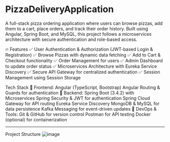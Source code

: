 # PizzaDeliveryApplication
A full-stack pizza ordering application where users can browse pizzas, add them to a cart, place orders, and track their order history. Built using Angular, Spring Boot, and MySQL, this project follows a microservices architecture with secure authentication and role-based access.

🔥 Features
✅ User Authentication & Authorization (JWT-based Login & Registration)
✅ Browse Pizzas with dynamic data fetching
✅ Add to Cart & Checkout functionality
✅ Order Management for users
✅ Admin Dashboard to update order status
✅ Microservices Architecture with Eureka Service Discovery
✅ Secure API Gateway for centralized authentication
✅ Session Management using Session Storage


 Tech Stack
🔹 Frontend:
Angular (TypeScript, Bootstrap)
Angular Routing & Guards for authentication
🔹 Backend:
Spring Boot (3.4.2) with Microservices
Spring Security & JWT for authentication
Spring Cloud Gateway for API routing
Eureka Service Discovery
MongoDB & MySQL for data persistence
Kafka Messaging for event-driven updates
🔹 DevOps & Tools:
Git & GitHub for version control
Postman for API testing
Docker (optional) for containerization


---
Project Structure 
![image](https://github.com/user-attachments/assets/8cfa1f46-0789-44ec-83af-7cbd70bc2435)
